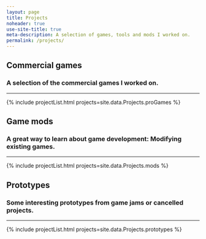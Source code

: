 ```yaml
---
layout: page
title: Projects
noheader: true
use-site-title: true
meta-description: A selection of games, tools and mods I worked on.
permalink: /projects/
---
```


<div class="project-section">
    <h2 class="project-section-title">Commercial games</h2>
    <h3 class="project-section-subtitle">A selection of the commercial games I worked on.</h3>
    <hr>
</div>
{% include projectList.html projects=site.data.Projects.proGames %}

<div class="project-section">
    <h2 class="project-section-title">Game mods</h2>
    <h3 class="project-section-subtitle">A great way to learn about game development: Modifying existing games.</h3>
    <hr>
</div>
{% include projectList.html projects=site.data.Projects.mods %}

<div class="project-section">
    <h2 class="project-section-title">Prototypes</h2>
    <h3 class="project-section-subtitle">Some interesting prototypes from game jams or cancelled projects.</h3>
    <hr>
</div>
{% include projectList.html projects=site.data.Projects.prototypes %}
